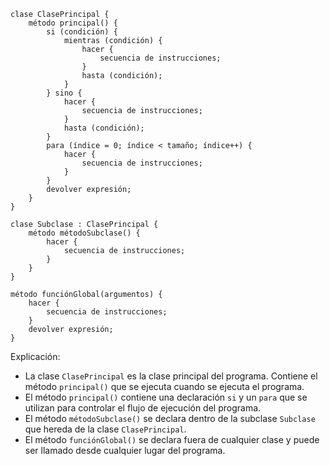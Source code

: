 ```cool
clase ClasePrincipal {
    método principal() {
        si (condición) {
            mientras (condición) {
                hacer {
                    secuencia de instrucciones;
                }
                hasta (condición);
            }
        } sino {
            hacer {
                secuencia de instrucciones;
            }
            hasta (condición);
        }
        para (índice = 0; índice < tamaño; índice++) {
            hacer {
                secuencia de instrucciones;
            }
        }
        devolver expresión;
    }
}

clase Subclase : ClasePrincipal {
    método métodoSubclase() {
        hacer {
            secuencia de instrucciones;
        }
    }
}

método funciónGlobal(argumentos) {
    hacer {
        secuencia de instrucciones;
    }
    devolver expresión;
}
```

Explicación:

* La clase `ClasePrincipal` es la clase principal del programa. Contiene el método `principal()` que se ejecuta cuando se ejecuta el programa.
* El método `principal()` contiene una declaración `si` y un `para` que se utilizan para controlar el flujo de ejecución del programa.
* El método `métodoSubclase()` se declara dentro de la subclase `Subclase` que hereda de la clase `ClasePrincipal`.
* El método `funciónGlobal()` se declara fuera de cualquier clase y puede ser llamado desde cualquier lugar del programa.